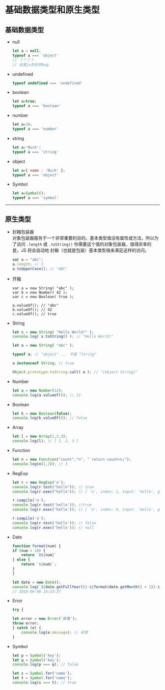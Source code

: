 # 基础数据类型和原生类型

## 基础数据类型
- null
     ```js
     let a = null;
     typeof a === 'object'
     // ？？？？
     // 这是js存在的bug。
     ```
- undefined
    ```js
    typeof undefined === 'undefined'
    ```
- boolean
    ```js
    let a=true;
    typeof a === 'boolean'
    ```
- number
    ```js
    let a=10;
    typeof a === 'number'
    ```
- string
    ```js
    let a='Nick';
    typeof a === 'string'
    ```
- object
    ```js
    let a={ name : 'Nick' };
    typeof a === 'object'
    ```
- Symbol
    ```js
    let a=Symbol(); 
    typeof a === 'symbol'
    ```
---
## 原生类型
- 封箱包装器     
对象包装器服务于一个非常重要的目的。基本类型值没有属性或方法，所以为了访问  `.length` 或 `.toString()` 你需要这个值的对象包装器。值得庆幸的是，JS 将会自动地 封箱（也就是包装）基本类型值来满足这样的访问。
    ```js
    var a = "abc";
    a.length; // 3
    a.toUpperCase(); // "ABC"
    ```
- 开箱
    ```JS
    var a = new String( "abc" );
    var b = new Number( 42 );
    var c = new Boolean( true );

    a.valueOf(); // "abc"
    b.valueOf(); // 42
    c.valueOf(); // true
    ```
- String
    ```js
    let s = new String( "Hello World!" );
    console.log( s.toString() ); // "Hello World!"
    ```
    ```js
    let a = new String( "abc" );

    typeof a; // "object" ... 不是 "String"

    a instanceof String; // true

    Object.prototype.toString.call( a ); // "[object String]"
    ```
- Number 
    ```js
    let a = new Number(12);
    console.log(a.valueof()); // 12
    ```
- Boolean
    ```js
    let k = new Boolean(false);
    console.log(k.valueOf()); // false
    ```
- Array
    ```js
    let l = new Array(1,2,3);
    console.log(l); // [ 1, 2, 3 ]
    ```
- Function
    ```js
    let n = new Function("count","n", " return count+n;");
    console.log(n(1,2)); // 3
    ```
- RegExp
    ```js
    let r = new RegExp('e');
    console.log(r.test("hello")); // true
    console.log(r.exec("hello")); // [ 'e', index: 1, input: 'hello', groups: undefined ]

    r.compile('o');
    console.log(r.test('hello')); //true
    console.log(r.exec('hello')); // [ 'o', index: 4, input: 'hello', groups: undefined ]

    r.compile('a');
    console.log(r.test('hello')); // false
    console.log(r.exec('hello')); // null
    ```
- Date
    ```js
    function format(num) {
    if (num < 10) {
        return `0${num}`
    } else {
        return `${num}`;
    }
    }
    ```
    ```js
    let date = new Date();
    console.log(`${date.getFullYear()}-${format(date.getMonth() + 1)}-${ format(date.getDate())} ${format(date.getHours())}:${format(date.getMinutes())}:${format(date.getSeconds())}`); 
    // 2018-06-06 14:23:37
    ```
- Error
    ```js
    try {

    let error = new Error('异常');
    throw error;
    } catch (e) {
        console.log(e.message); // 异常
    }
    ```
- Symbol
    ```js
    let p = Symbol('key');
    let q = Symbol('key');
    console.log(p === q); // false

    let s = Symbol.for('name');
    let t = Symbol.for('name');
    console.log(s === t); // true
    ```
